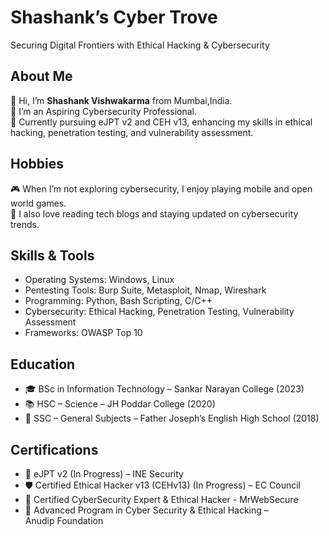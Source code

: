 # Shashank’s Cyber Trove
  
Securing Digital Frontiers with Ethical Hacking & Cybersecurity 

## About Me  
👋 Hi, I’m **Shashank Vishwakarma** from Mumbai,India.  
👀 I’m an Aspiring Cybersecurity Professional.  
🧠 Currently pursuing eJPT v2 and CEH v13, enhancing my skills in ethical hacking, penetration testing, and vulnerability assessment.  

## Hobbies  
🎮 When I’m not exploring cybersecurity, I enjoy playing mobile and open world games.  
📖 I also love reading tech blogs and staying updated on cybersecurity trends.  

## Skills & Tools  
- Operating Systems: Windows, Linux  
- Pentesting Tools: Burp Suite, Metasploit, Nmap, Wireshark  
- Programming: Python, Bash Scripting, C/C++
- Cybersecurity: Ethical Hacking, Penetration Testing, Vulnerability Assessment  
- Frameworks: OWASP Top 10

## Education  
- 🎓 BSc in Information Technology – Sankar Narayan College (2023)  
- 📚 HSC – Science – JH Poddar College (2020)  
- 🏫 SSC – General Subjects – Father Joseph’s English High School (2018)  

## Certifications  
- 📜 eJPT v2 (In Progress) – INE Security  
- 🛡 Certified Ethical Hacker v13 (CEHv13) (In Progress) – EC Council  
- 🔐 Certified CyberSecurity Expert & Ethical Hacker - MrWebSecure
- 🔐 Advanced Program in Cyber Security & Ethical Hacking – Anudip Foundation  
